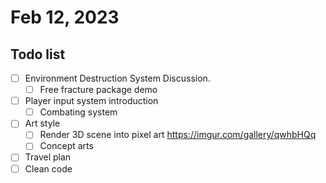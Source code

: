 # Feb 12, 2023

## Todo list
- [ ] Environment Destruction System Discussion.
	- [ ] Free fracture package demo
- [ ] Player input system introduction
	- [ ] Combating system 
- [ ] Art style
	- [ ] Render 3D scene into pixel art https://imgur.com/gallery/qwhbHQq
	- [ ] Concept arts
- [ ] Travel plan
- [ ] Clean code
